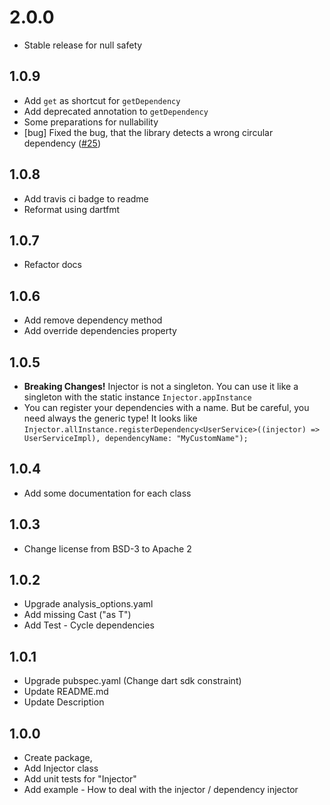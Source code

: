 # 2.0.0
- Stable release for null safety


## 1.0.9
- Add `get` as shortcut for `getDependency`
- Add deprecated annotation to `getDependency`
- Some preparations for nullability
- [bug] Fixed the bug, that the library detects a wrong circular dependency ([#25][i25])

[i25]: https://github.com/tappeddev/injector/issues/25

## 1.0.8
- Add travis ci badge to readme
- Reformat using dartfmt

## 1.0.7
- Refactor docs

## 1.0.6

- Add remove dependency method
- Add override dependencies property 

## 1.0.5

- **Breaking Changes!** Injector is not a singleton. 
You can use it like a singleton with the static instance ```Injector.appInstance``` 
- You can register your dependencies with a name. But be careful, 
you need always the generic type! It looks like ```Injector.allInstance.registerDependency<UserService>((injector) => UserServiceImpl), dependencyName: "MyCustomName"); ```

## 1.0.4

- Add some documentation for each class


## 1.0.3

- Change license from BSD-3 to Apache 2

## 1.0.2

- Upgrade analysis_options.yaml
- Add missing Cast ("as T")
- Add Test - Cycle dependencies

## 1.0.1

- Upgrade pubspec.yaml (Change dart sdk constraint)
- Update README.md
- Update Description


## 1.0.0

- Create package, 
- Add Injector class
- Add unit tests for "Injector"
- Add example - How to deal with the injector / dependency injector 

